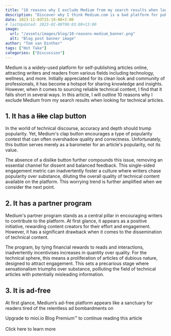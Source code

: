 ```yaml
---
title: "10 reasons why I exclude Medium from my search results when looking for technical articles"
description: "Discover why I think Medium.com is a bad platform for publishing technical articles."
date: 2023-11-03T15:19:00+2:00
# lastUpdated: 2023-02-08T00:03:00+13:00
image:
  url: "/assets/images/blog/10-reasons-medium_banner.png"
  alt: "Blog post banner image"
author: "Tom van Dinther"
tags: ["Hot Take"]
categories: ["Discussion"]
---
```

Medium is a widely-used platform for self-publishing articles online, attracting writers and readers from various fields including technology, wellness, and more. Initially appreciated for its clean look and community of professionals, it has become a hotspot for sharing knowledge and insights. However, when it comes to sourcing reliable technical content, I find that it falls short in several ways. In this article, I will outline 10 reasons why I exclude Medium from my search results when looking for technical articles.

## 1. It has a ~~like~~ clap button
In the world of technical discourse, accuracy and depth should trump popularity. Yet, Medium's clap button encourages a type of popularity contest that can often overshadow quality and correctness. Unfortunately, this button serves merely as a barometer for an article's popularity, not its value.

The absence of a dislike button further compounds this issue, removing an essential channel for dissent and balanced feedback. This single-sided engagement metric can inadvertently foster a culture where writers chase popularity over substance, diluting the overall quality of technical content available on the platform. This worrying trend is further amplified when we consider the next point.

## 2. It has a partner program
Medium's partner program stands as a central pillar in encouraging writers to contribute to the platform. At first glance, it appears as a positive initiative, rewarding content creators for their effort and engagement. However, it has a significant drawback when it comes to the dissemination of technical content.

The program, by tying financial rewards to reads and interactions, inadvertently incentivises increases in quantity over quality. For the technical sphere, this means a proliferation of articles of dubious nature, designed to attract engagement. This sets a precarious stage where sensationalism triumphs over substance, pollluting the field of technical articles with potentially misleading information.

## 3. It is ad-free
At first glance, Medium’s ad-free platform appears like a sanctuary for readers tired of the relentless ad bombardments on
<div class="-mt-32 relative z-10">
  <div class="w-full h-[86px] bg-gradient-to-t from-page to-transparent"></div>
  <div class="w-full h-64 bg-page px-[8vw] text-3xl text-center">
    Upgrade to mioi.io Blog Premium™ to continue reading this article
    <br/><br/>
    <a class="cursor-pointer" onclick="alert('🤔')">Click here</a> to learn more
  </div>
</div>
